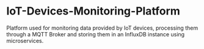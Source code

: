 # IoT-Devices-Monitoring-Platform
Platform used for monitoring data provided by IoT devices, processing them through a MQTT Broker and storing them in an InfluxDB instance using microservices.
